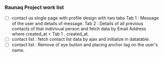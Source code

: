 ### Raunaq Project work list



- [ ] contact us single page with profile design with two tabs
    Tab 1 : Message of the user and details of message.
    Tab 2 : Details of all previous contacts of that indivivual person and fetch data by Email Address where created_at < Tab 1 . created_at.
- [ ] contact list : fetch contact list data by ajax and initialize in datatable.
- [ ] contact list : Remove of eye button and placing anchor tag on the user's name.